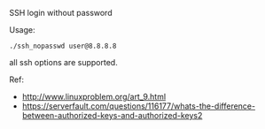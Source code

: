 SSH login without password

Usage:
```
./ssh_nopasswd user@8.8.8.8
```

all ssh options are supported.

Ref:
* http://www.linuxproblem.org/art_9.html
* https://serverfault.com/questions/116177/whats-the-difference-between-authorized-keys-and-authorized-keys2